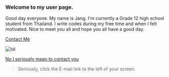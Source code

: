 ### Welcome to my user page.

Good day everyone. My name is Jang. I'm currently a Grade 12 high school student from Thailand. I write codes during my free time and when I felt motivated. Nice to meet you all and hope you all have a good day.


[Contact Me](https://youtu.be/oavMtUWDBTM)


![lol](https://i.imgur.com/G1hhSDW.png)<br>

[No I seriously mean to contact you](https://youtu.be/dQw4w9WgXcQ)
>Seriously, click the E-mail link to the left of your screen.
